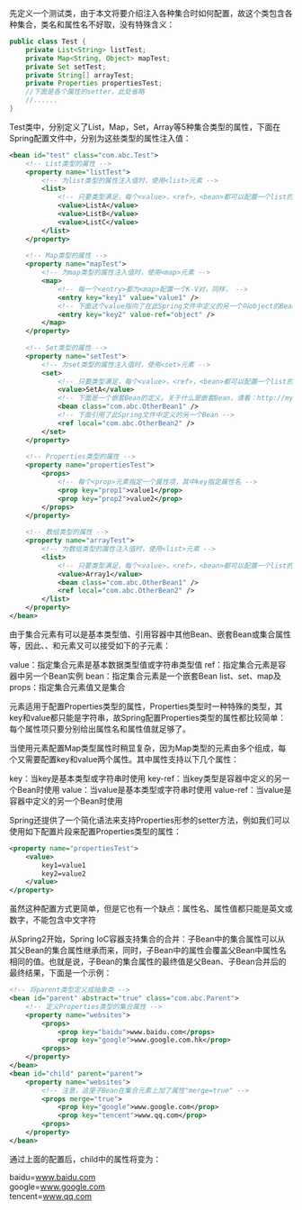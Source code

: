 先定义一个测试类，由于本文将要介绍注入各种集合时如何配置，故这个类包含各种集合，类名和属性名不好取，没有特殊含义：
```java
public class Test {
    private List<String> listTest;
    private Map<String, Object> mapTest;
    private Set setTest;
    private String[] arrayTest;
    private Properties propertiesTest;
    //下面是各个属性的setter，此处省略
    //......
}
```
Test类中，分别定义了List，Map，Set，Array等5种集合类型的属性，下面在Spring配置文件中，分别为这些类型的属性注入值：
```xml
<bean id="test" class="com.abc.Test">
    <!-- List类型的属性 -->
    <property name="listTest">
        <!-- 为list类型的属性注入值时，使用<list>元素 -->
        <list>
            <!-- 只要类型满足，每个<value>，<ref>，<bean>都可以配置一个list的元素 -->
            <value>ListA</value>
            <value>ListB</value>
            <value>ListC</value>
        </list>
    </property>
 
    <!-- Map类型的属性 -->
    <property name="mapTest">
        <!-- 为map类型的属性注入值时，使用<map>元素 -->
        <map>
            <!-- 每一个<entry>都为<map>配置一个K-V对，同样， -->
            <entry key="key1" value="value1" />
            <!-- 下面这个value指向了在此Spring文件中定义的另一个叫object的Bean -->
            <entry key="key2" value-ref="object" />
        </map>
    </property>
 
    <!-- Set类型的属性 -->
    <property name="setTest">
        <!-- 为set类型的属性注入值时，使用<set>元素 -->
        <set>
            <!-- 只要类型满足，每个<value>，<ref>，<bean>都可以配置一个list的元素 -->
            <value>SetA</value>
            <!-- 下面是一个嵌套Bean的定义。关于什么是嵌套Bean，请看：http://my.oschina.net/itblog/blog/204378 -->
            <bean class="com.abc.OtherBean1" />
            <!-- 下面引用了此Spring文件中定义的另一个Bean -->
            <ref local="com.abc.OtherBean2" />
        </set>
    </property>
 
    <!-- Properties类型的属性 -->
    <property name="propertiesTest">
        <props>
            <!-- 每个<prop>元素指定一个属性项，其中key指定属性名 -->
            <prop key="prop1">value1</prop>
            <prop key="prop2">value2</prop>
        </props>
    </property>
 
    <!-- 数组类型的属性 -->
    <property name="arrayTest">
        <!-- 为数组类型的属性注入值时，使用<list>元素 -->
        <list>
            <!-- 只要类型满足，每个<value>，<ref>，<bean>都可以配置一个list的元素 -->
            <value>Array1</value>
            <bean class="com.abc.OtherBean1" />
            <ref local="com.abc.OtherBean2" />
        </list>
    </property>
</bean>
```
由于集合元素有可以是基本类型值、引用容器中其他Bean、嵌套Bean或集合属性等，因此<list>、<set>、和<key>元素又可以接受如下的子元素：

value：指定集合元素是基本数据类型值或字符串类型值
ref：指定集合元素是容器中另一个Bean实例
bean：指定集合元素是一个嵌套Bean
list、set、map及props：指定集合元素值又是集合

<props>元素适用于配置Properties类型的属性，Properties类型时一种特殊的类型，其key和value都只能是字符串，故Spring配置Properties类型的属性都比较简单：每个属性项只要分别给出属性名和属性值就足够了。

当使用<map>元素配置Map类型属性时稍显复杂，因为Map类型的元素由多个<entry>组成，每个<entry>又需要配置key和value两个属性。其中<entry>属性支持以下几个属性：

key：当key是基本类型或字符串时使用
key-ref：当key类型是容器中定义的另一个Bean时使用
value：当value是基本类型或字符串时使用
value-ref：当value是容器中定义的另一个Bean时使用

Spring还提供了一个简化语法来支持Properties形参的setter方法，例如我们可以使用如下配置片段来配置Properties类型的属性：
```xml
<property name="propertiesTest">
    <value>
        key1=value1
        key2=value2
    </value>
</property>
```
虽然这种配置方式更简单，但是它也有一个缺点：属性名、属性值都只能是英文或数字，不能包含中文字符

从Spring2开始，Spring IoC容器支持集合的合并：子Bean中的集合属性可以从其父Bean的集合属性继承而来，同时，子Bean中的属性会覆盖父Bean中属性名相同的值。也就是说，子Bean的集合属性的最终值是父Bean、子Bean合并后的最终结果，下面是一个示例：
```xml
<!-- 将parent类型定义成抽象类 -->
<bean id="parent" abstract="true" class="com.abc.Parent">
    <!-- 定义Properties类型的集合属性 -->
    <property name="websites">
        <props>
            <prop key="baidu">www.baidu.com</props>
            <prop key="google">www.google.com.hk</prop>
        <props>
    </property>
</bean>
<bean id="child" parent="parent">
    <property name="websites">
        <!-- 注意，这里子Bean在集合元素上加了属性"merge=true" -->
        <props merge="true">
            <prop key="google">www.google.com</prop>
            <prop key="tencent">www.qq.com</prop>
        <props>
    </property>    
</bean>
```
通过上面的配置后，child中的属性将变为：

baidu=www.baidu.com  
google=www.google.com  
tencent=www.qq.com  